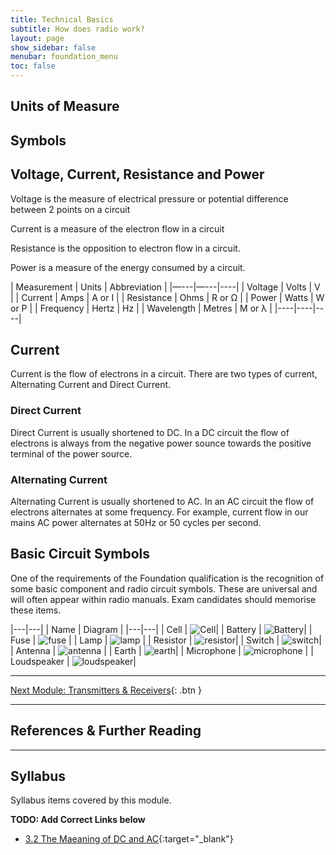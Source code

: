 ```yaml
---
title: Technical Basics
subtitle: How does radio work?
layout: page
show_sidebar: false
menubar: foundation_menu
toc: false
---
```


## Units of Measure


## Symbols

## Voltage, Current, Resistance and Power

Voltage is the measure of electrical pressure or potential difference between 2 points on a circuit

Current is a measure of the electron flow in a circuit

Resistance is the opposition to electron flow in a circuit.

Power is a measure of the energy consumed by a circuit.

| Measurement | Units | Abbreviation |
|—---|—---|----|
| Voltage | Volts | V |
| Current | Amps | A or I |
| Resistance | Ohms | R or Ω |
| Power | Watts | W or P |
| Frequency | Hertz | Hz |
| Wavelength | Metres | M or λ |
|----|----|----|


## Current

Current is the flow of electrons in a circuit. There are two types of current, Alternating Current and Direct Current.

### Direct Current

Direct Current is usually shortened to DC. In a DC circuit the flow of electrons is always from the negative power sounce towards the positive terminal of the power source.

### Alternating Current 

Alternating Current is usually shortened to AC. In an AC circuit the flow of electrons alternates at some frequency. For example, current flow in our mains AC power alternates at 50Hz or 50 cycles per second.



## Basic Circuit Symbols

One of the requirements of the Foundation qualification is the recognition of some basic component and radio circuit symbols. These are universal and will often appear within radio
manuals. Exam candidates should memorise these items.


|---|---|
| Name | Diagram |
|---|---|
| Cell | ![Cell](../cell.jpeg)|
| Battery | ![Battery](../battery.jpeg)|
| Fuse | ![fuse](../fuse.jpeg) |
| Lamp | ![lamp](../lamp.jpeg) |
| Resistor | ![resistor](../resistor.jpeg)|
| Switch | ![switch](../switch.jpeg)|
| Antenna | ![antenna](../antenna.jpeg) |
| Earth |  ![earth](../earth.jpeg)|
| Microphone | ![microphone](../microphone.jpeg) |
| Loudspeaker | ![loudspeaker](../loudspeaker.jpeg)|

---

[Next Module: Transmitters & Receivers](./transmitters_receivers){: .btn }

---

## References & Further Reading

---

## Syllabus

Syllabus items covered by this module.

**TODO: Add Correct Links below**  

- [3.2 The Maeaning of DC and AC](../todo/){:target="_blank"}
